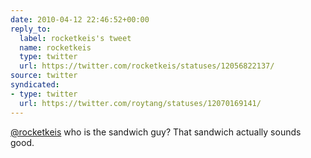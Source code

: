 ```yaml
---
date: 2010-04-12 22:46:52+00:00
reply_to:
  label: rocketkeis's tweet
  name: rocketkeis
  type: twitter
  url: https://twitter.com/rocketkeis/statuses/12056822137/
source: twitter
syndicated:
- type: twitter
  url: https://twitter.com/roytang/statuses/12070169141/
---
```


[@rocketkeis](https://twitter.com/rocketkeis/) who is the sandwich guy? That sandwich actually sounds good.